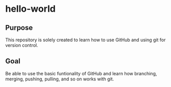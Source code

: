 # hello-world

## Purpose
This repository is solely created to learn how to use GitHub and using git for version control.

## Goal
Be able to use the basic funtionality of GitHub and learn how branching, merging, pushing, pulling, and so on works with git.
